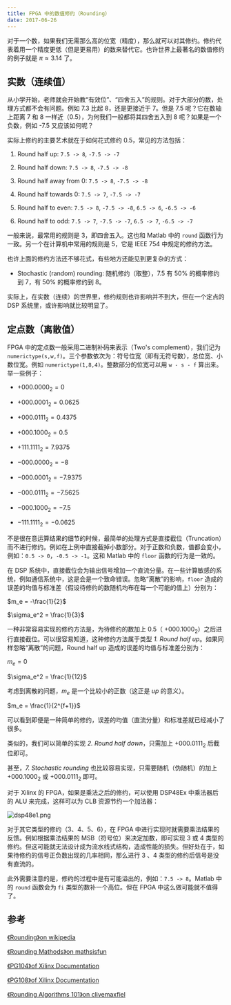 ```yaml
---
title: FPGA 中的数值修约（Rounding）
date: 2017-06-26
---
```


对于一个数，如果我们无需那么高的位宽（精度），那么就可以对其修约。修约代表着用一个精度更低（但是更易用）的数来替代它。也许世界上最著名的数值修约的例子就是 $\pi\approx3.14$ 了。

<!--more-->

## 实数（连续值）

从小学开始，老师就会开始教“有效位”、“四舍五入”的规则。对于大部分的数，处理方式都不会有问题。例如 7.3 比起 8，还是更接近于 7。但是 7.5 呢？它在数轴上距离 7 和 8 一样近（0.5），为何我们一般都将其四舍五入到 8 呢？如果是一个负数，例如 -7.5 又应该如何呢？

实际上修约的主要艺术就在于如何花式修约 0.5，常见的方法包括：

1. Round half up: `7.5 -> 8`, `-7.5 -> -7`

2. Round half down: `7.5 -> 8`, `-7.5 -> -8`

3. Round half away from 0: `7.5 -> 8`, `-7.5 -> -8`

4. Round half towards 0: `7.5 -> 7`, `-7.5 -> -7`

5. Round half to even: `7.5 -> 8`, `-7.5 -> -8`, `6.5 -> 6`, `-6.5 -> -6`

6. Round half to odd: `7.5 -> 7`, `-7.5 -> -7`, `6.5 -> 7`, `-6.5 -> -7`

一般来说，最常用的规则是 3，即四舍五入。这也和 Matlab 中的 `round` 函数行为一致。另一个在计算机中常用的规则是 5，它是 IEEE 754 中规定的修约方法。

也许上面的修约方法还不够花式，有些地方还能见到更复杂的方式：

- Stochastic (random) rounding: 随机修约（取整），7.5 有 50% 的概率修约到 7，有 50% 的概率修约到 8。

实际上，在实数（连续）的世界里，修约规则也许影响并不到大，但在一个定点的 DSP 系统里，或许影响就比较明显了。

## 定点数（离散值）

FPGA 中的定点数一般采用二进制补码来表示（Two's complement），我们记为 `numerictype(s,w,f)`。三个参数依次为：符号位宽（即有无符号数），总位宽、小数位宽。例如 `numerictype(1,8,4)`。整数部分的位宽可以用 `w - s - f` 算出来。举一些例子：

- ${+000.0000}_2 = 0$

- ${+000.0001}_2 = 0.0625$

- ${+000.0111}_2 = 0.4375$

- ${+000.1000}_2 = 0.5$

- ${+111.1111}_2 = 7.9375$

- ${-000.0000}_2 = -8$

- ${-000.0001}_2 = -7.9375$

- ${-000.0111}_2 = -7.5625$

- ${-000.1000}_2 = -7.5$

- ${-111.1111}_2 = -0.0625$

不是很在意运算结果的细节的时候，最简单的处理方式是直接截位（Truncation）而不进行修约。例如在上例中直接截掉小数部分。对于正数和负数，值都会变小，例如：`0.5 -> 0`，`-0.5 -> -1`。这和 Matlab 中的 `floor` 函数的行为是一致的。

在 DSP 系统中，直接截位会为输出信号增加一个直流分量。在一些计算敏感的系统，例如通信系统中，这是会是一个致命错误。忽略“离散”的影响，`floor` 造成的误差的均值与标准差（假设待修约的数随机均布在每一个可能的值上）分别为：

$m_e = -\frac{1}{2}$

$\sigma_e^2 = \frac{1}{3}$

一种非常容易实现的修约方法是，为待修约的数加上 0.5（ $+000.1000_2$ ​）之后进行直接截位。可以很容易知道，这种修约方法属于类型 _1. Round half up_。如果同样忽略“离散”的问题，Round half up 造成的误差的均值与标准差分别为：

$m_e = 0$

$\sigma_e^2 = \frac{1}{12}$

考虑到离散的问题，$m_e$ 是一个比较小的正数（这正是 _up_ 的意义）。

$m_e = \frac{1}{2^{f+1}}$

可以看到即便是一种简单的修约，误差的均值（直流分量）和标准差就已经减小了很多。

类似的，我们可以简单的实现 _2. Round half down_，只需加上 $+000.0111_2$ 后截位即可。

甚至，_7. Stochastic rounding_ 也比较容易实现，只需要随机（伪随机）的加上 $+000.1000_2$ 或 $+000.0111_2$ 即可。

对于 Xilinx 的 FPGA，如果是乘法之后的修约，可以使用 DSP48Ex 中乘法器后的 ALU 来完成，这样可以为 CLB 资源节约一个加法器：

![dsp48e1.png](/image/fpga-rounding-dsp48e1.png)

对于其它类型的修约（3、4、5、6），在 FPGA 中进行实现时就需要乘法结果的反馈。例如根据乘法结果的 MSB（符号位）来决定加数，即可实现 3 或 4 类型的修约。但这可能就无法设计成为流水线式结构，造成性能的损失。但好处在于，如果待修约的信号正负数出现的几率相同，那么进行 3 、4 类型的修约后信号是没有直流的。

此外需要注意的是，修约的过程中是有可能溢出的，例如：`7.5 -> 8`。Matlab 中的 `round` 函数会为 `fi`
类型的数补一个高位。但在 FPGA 中这么做可能就不值得了。

## 参考

[《Rounding》on wikipedia](https://en.wikipedia.org/wiki/Rounding)

[《Rounding Mathods》on mathsisfun](http://www.mathsisfun.com/numbers/rounding-methods.html)

[《PG104》of Xilinx Documentation](http://www.xilinx.com/support/documentation/ip_documentation/cmpy/v6_0/pg104-cmpy.pdf)

[《PG108》of Xilinx Documentation](http://www.xilinx.com/support/documentation/ip_documentation/mult_gen/v12_0/pg108-mult-gen.pdf)

[《Rounding Algorithms 101》on clivemaxfiel](http://www.clivemaxfield.com/diycalculator/popup-m-round.shtml)